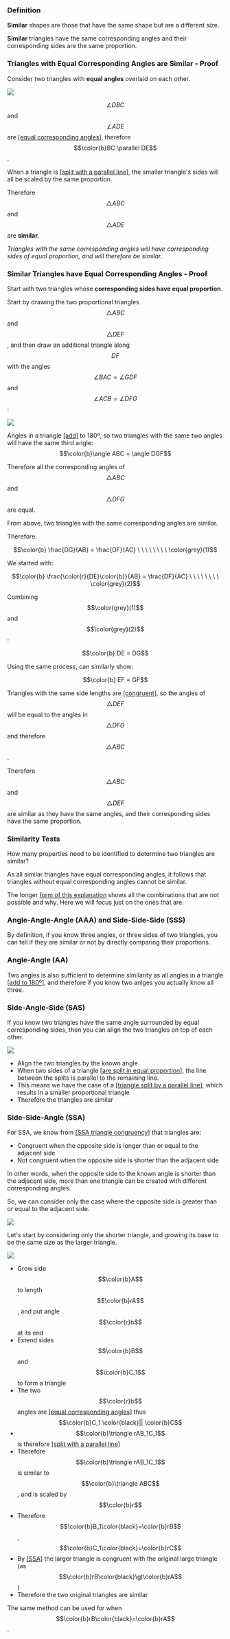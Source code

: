 ### Definition

**Similar** shapes are those that have the same shape but are a different size.

**Similar** triangles have the same corresponding angles and their corresponding sides are the same proportion.


### Triangles with Equal Corresponding Angles are Similar - Proof

Consider two triangles with **equal angles** overlaid on each other.

![](SimilarOverlay.png)

$$\angle DBC$$ and $$\angle ADE$$ are [[equal corresponding angles]]((qr,'Math/Geometry_1/AnglesAtIntersections/base/Corresponding',#00756F)), therefore $$\color{b}BC \parallel DE$$.

When a triangle is [[split with a parallel line]]((qr,'Math/Geometry_1/ParallelSplitOfTriangle/base/Triangle',#00756F)), the smaller triangle's sides will all be scaled by the same proportion.

Therefore $$\triangle ABC$$ and $$\triangle ADE$$ are **similar**.


*Triangles with the same corresponding angles will have corresponding sides of equal proportion, and will therefore be similar.*


### Similar Triangles have Equal Corresponding Angles - Proof

Start with two triangles whose **corresponding sides have equal proportion**.

Start by drawing the two proportional triangles $$\triangle ABC$$ and $$\triangle DEF$$, and then draw an additional triangle along $$DF$$ with the angles $$\angle BAC=\angle GDF$$ and $$\angle ACB=\angle DFG$$:

![](ProportionalToAngles.png)

Angles in a triangle [[add]]((qr,'Math/Geometry_1/Triangles/base/AngleSum',#00756F)) to 180º, so two triangles with the same two angles will have the same third angle: $$\color{b}\angle ABC = \angle DGF$$

Therefore all the corresponding angles of $$\triangle ABC$$ and $$\triangle DFG$$ are equal.

From above, two triangles with the same corresponding angles are similar.

Therefore:

$$\color{b} \frac{DG}{AB} = \frac{DF}{AC} \ \ \ \ \ \ \ \ \color{grey}(1)$$

We started with:

$$\color{b} \frac{\color{r}{DE}\color{b}}{AB} = \frac{DF}{AC} \ \ \ \ \ \ \ \ \color{grey}(2)$$

Combining $$\color{grey}(1)$$ and $$\color{grey}(2)$$:

$$\color{b} DE = DG$$

Using the same process, can similarly show:

$$\color{b} EF = GF$$

Triangles with the same side lengths are [[congruent]]((qr,'Math/Geometry_1/CongruentTriangles/base/Sss',#00756F)), so the angles of $$\triangle DEF$$ will be equal to the angles in $$\triangle DFG$$ and therefore $$\triangle ABC$$.

Therefore $$\triangle ABC$$ and $$\triangle DEF$$ are similar as they have the same angles, and their corresponding sides have the same proportion.

### Similarity Tests

How many properties need to be identified to determine two triangles are similar?

As all similar triangles have equal corresponding angles, it follows that triangles without equal corresponding angles cannot be similar.

The longer [form of this explanation](/content/Math/Geometry_1/SimilarTriangles/explanation/static) shows all the combinations that are not possible and why. Here we will focus just on the ones that are.

### Angle-Angle-Angle (AAA) and Side-Side-Side (SSS)

By definition, if you know three angles, or three sides of two triangles, you can tell if they are similar or not by directly comparing their proportions.

### Angle-Angle (AA)

Two angles is also sufficient to determine similarity as all angles in a triangle [[add to 180º]]((qr,'Math/Geometry_1/Triangles/base/AngleSum',#00756F)), and therefore if you know two anlges you actually know all three.

### Side-Angle-Side (SAS)

If you know two triangles have the same angle surrounded by equal corresponding sides, then you can align the two triangles on top of each other.

![](sas.png)

* Align the two triangles by the known angle
* When two sides of a triangle [[are split in equal proportion]]((qr,'Math/Geometry_1/ParallelSplitOfTriangle/base/ProportionalSplit',#00756F)), the line between the splits is parallel to the remaining line.
* This means we have the case of a [[triangle split by a parallel line]]((qr,'Math/Geometry_1/ParallelSplitOfTriangle/base/Triangle',#00756F)), which results in a smaller proportional triangle
* Therefore the triangles are similar

### Side-Side-Angle (SSA)

For SSA, we know from [[SSA triangle congruency]]((qr,'Math/Geometry_1/CongruentTriangles/base/Ssa',#00756F)) that triangles are:

* Congruent when the opposite side is longer than or equal to the adjacent side
* Not congruent when the opposite side is shorter than the adjacent side

In other words, when the opposite side to the known angle is shorter than the adjacent side, more than one triangle can be created with different corresponding angles.

So, we can consider only the case where the opposite side is greater than or equal to the adjacent side.

![](ssa_start.png)

Let's start by considering only the shorter triangle, and growing its base to be the same size as the larger triangle.

![](ssa_final.png)

* Grow side $$\color{b}A$$ to length $$\color{b}rA$$, and put angle  $$\color{r}b$$ at its end
* Extend sides $$\color{b}B$$ and $$\color{b}C_1$$ to form a triangle
* The two $$\color{r}b$$ angles are [[equal corresponding angles]]((qr,'Math/Geometry_1/AnglesAtIntersections/base/Corresponding')) thus $$\color{b}C_1 \color{black}|| \color{b}C$$
* $$\color{b}\triangle rAB_1C_1$$ is therefore [[split with a parallel line]]((qr,'Math/Geometry_1/ParallelSplitOfTriangle/base/Triangle',#00756F))
* Therefore $$\color{b}\triangle rAB_1C_1$$ is similar to $$\color{b}\triangle ABC$$, and is scaled by $$\color{b}r$$
* Therefore $$\color{b}B_1\color{black}=\color{b}rB$$, $$\color{b}C_1\color{black}=\color{b}rC$$
* By [[SSA]]((qr,'Math/Geometry_1/CongruentTriangles/base/Ssa',#00756F)) the larger triangle is congruent with the original large triangle (as $$\color{b}rB\color{black}\gt\color{b}rA$$)
* Therefore the two original triangles are similar

The same method can be used for when $$\color{b}rB\color{black}=\color{b}rA$$.


